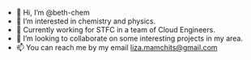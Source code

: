 - 👋 Hi, I’m @beth-chem
- 👀 I’m interested in chemistry and physics.
- 🌱 Currently working for STFC in a team of Cloud Engineers. 
- 💞️ I’m looking to collaborate on some interesting projects in my area.
- 📫 You can reach me by my email liza.mamchits@gmail.com

<!---
beth-chem/beth-chem is a ✨ special ✨ repository because its `README.md` (this file) appears on your GitHub profile.
You can click the Preview link to take a look at your changes.
--->
